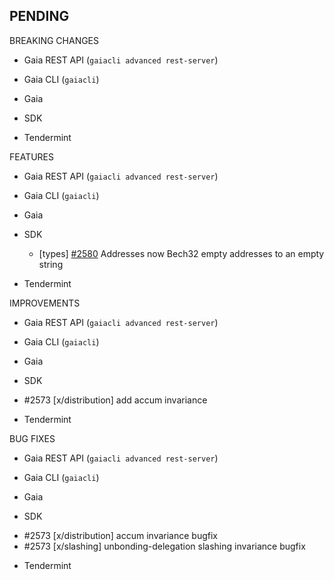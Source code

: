 ## PENDING

BREAKING CHANGES

* Gaia REST API (`gaiacli advanced rest-server`)

* Gaia CLI  (`gaiacli`)

* Gaia

* SDK


* Tendermint


FEATURES

* Gaia REST API (`gaiacli advanced rest-server`)

* Gaia CLI  (`gaiacli`)

* Gaia

* SDK
    * [types] [\#2580](https://github.com/cosmos/cosmos-sdk/issues/2580) Addresses now Bech32 empty addresses to an empty string

* Tendermint


IMPROVEMENTS

* Gaia REST API (`gaiacli advanced rest-server`)

* Gaia CLI  (`gaiacli`)

* Gaia

* SDK
 - #2573 [x/distribution] add accum invariance

* Tendermint


BUG FIXES

* Gaia REST API (`gaiacli advanced rest-server`)

* Gaia CLI  (`gaiacli`)

* Gaia

* SDK
 - #2573 [x/distribution] accum invariance bugfix
 - #2573 [x/slashing] unbonding-delegation slashing invariance bugfix

* Tendermint
